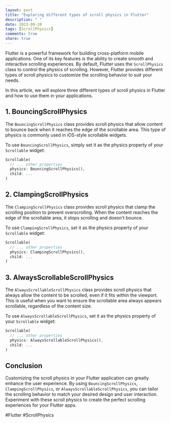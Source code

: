 ```yaml
---
layout: post
title: "Exploring different types of scroll physics in Flutter"
description: " "
date: 2023-09-20
tags: [ScrollPhysics]
comments: true
share: true
---
```


Flutter is a powerful framework for building cross-platform mobile applications. One of its key features is the ability to create smooth and interactive scrolling experiences. By default, Flutter uses the `ScrollPhysics` class to control the physics of scrolling. However, Flutter provides different types of scroll physics to customize the scrolling behavior to suit your needs.

In this article, we will explore three different types of scroll physics in Flutter and how to use them in your applications.

## 1. BouncingScrollPhysics

The `BouncingScrollPhysics` class provides scroll physics that allow content to bounce back when it reaches the edge of the scrollable area. This type of physics is commonly used in iOS-style scrollable widgets.

To use `BouncingScrollPhysics`, simply set it as the physics property of your `Scrollable` widget:

```dart
Scrollable(
  // ... other properties
  physics: BouncingScrollPhysics(),
  child: ...
)
```

## 2. ClampingScrollPhysics

The `ClampingScrollPhysics` class provides scroll physics that clamp the scrolling position to prevent overscrolling. When the content reaches the edge of the scrollable area, it stops scrolling and doesn't bounce.

To use `ClampingScrollPhysics`, set it as the physics property of your `Scrollable` widget:

```dart
Scrollable(
  // ... other properties
  physics: ClampingScrollPhysics(),
  child: ...
)
```

## 3. AlwaysScrollableScrollPhysics

The `AlwaysScrollableScrollPhysics` class provides scroll physics that always allow the content to be scrolled, even if it fits within the viewport. This is useful when you want to ensure the scrollable area always appears scrollable, regardless of the content size.

To use `AlwaysScrollableScrollPhysics`, set it as the physics property of your `Scrollable` widget:

```dart
Scrollable(
  // ... other properties
  physics: AlwaysScrollableScrollPhysics(),
  child: ...
)
```

## Conclusion

Customizing the scroll physics in your Flutter application can greatly enhance the user experience. By using `BouncingScrollPhysics`, `ClampingScrollPhysics`, or `AlwaysScrollableScrollPhysics`, you can tailor the scrolling behavior to match your desired design and user interaction. Experiment with these scroll physics to create the perfect scrolling experiences for your Flutter apps.

#Flutter #ScrollPhysics